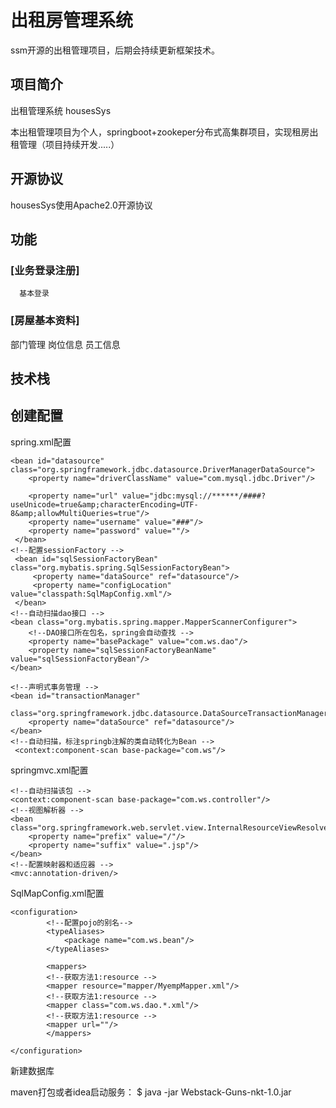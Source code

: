 # 出租房管理系统
ssm开源的出租管理项目，后期会持续更新框架技术。
## 项目简介
出租管理系统 housesSys

本出租管理项目为个人，springboot+zookeper分布式高集群项目，实现租房出租管理（项目持续开发.....）

## 开源协议
  housesSys使用Apache2.0开源协议

## 功能
  ### [业务登录注册]
  
      基本登录
  ### [房屋基本资料]
  
  部门管理
  岗位信息
  员工信息

## 技术栈
  
## 创建配置
 spring.xml配置
  <!--配置数据源 -->
	<bean id="datasource" class="org.springframework.jdbc.datasource.DriverManagerDataSource">
	 	<property name="driverClassName" value="com.mysql.jdbc.Driver"/>
<!--	 	<property name="url" value="jdbc:mysql://192.168.6.150:3306/housesdb?useUnicode=true&amp;characterEncoding=UTF-8&amp;allowMultiQueries=true"/>-->
		<property name="url" value="jdbc:mysql://******/####?useUnicode=true&amp;characterEncoding=UTF-8&amp;allowMultiQueries=true"/>
		<property name="username" value="###"/>
	 	<property name="password" value=""/>
	 </bean>
	<!--配置sessionFactory -->
	 <bean id="sqlSessionFactoryBean" class="org.mybatis.spring.SqlSessionFactoryBean">
		 <property name="dataSource" ref="datasource"/>
		 <property name="configLocation" value="classpath:SqlMapConfig.xml"/>
	 </bean>
	<!--自动扫描dao接口 -->
	<bean class="org.mybatis.spring.mapper.MapperScannerConfigurer">
		<!--DAO接口所在包名，spring会自动查找 -->
		<property name="basePackage" value="com.ws.dao"/>
		<property name="sqlSessionFactoryBeanName" value="sqlSessionFactoryBean"/>
	</bean>
<!--	 -->
<!--	 <bean class="org.mybatis.spring.mapper.MapperScannerConfigurer">-->
<!--	 	<property name="basePackage" value="com.ws.dao"></property>-->
<!--	 	<property name="sqlSessionFactory" ref="sqlSessionFactoryBean"></property>-->
<!--	 </bean>   -->
	<!--声明式事务管理 -->
	<bean id="transactionManager"
		  class="org.springframework.jdbc.datasource.DataSourceTransactionManager">
		<property name="dataSource" ref="datasource"/>
	</bean>
	<!--自动扫描，标注springb注解的类自动转化为Bean -->
	 <context:component-scan base-package="com.ws"/>
	 
springmvc.xml配置
	
	
	<!--自动扫描该包 -->
	<context:component-scan base-package="com.ws.controller"/>
	<!--视图解析器 -->
	<bean class="org.springframework.web.servlet.view.InternalResourceViewResolver">
		<property name="prefix" value="/"/>
		<property name="suffix" value=".jsp"/>
	</bean>
	<!--配置映射器和适应器 -->
	<mvc:annotation-driven/>
	
SqlMapConfig.xml配置
	
	
	<configuration>
    		<!--配置pojo的别名-->
    		<typeAliases>
        		<package name="com.ws.bean"/>
    		</typeAliases>
    
    		<mappers>
			<!--获取方法1:resource -->
			<mapper resource="mapper/MyempMapper.xml"/>
			<!--获取方法1:resource -->
			<mapper class="com.ws.dao.*.xml"/>
			<!--获取方法1:resource -->
			<mapper url=""/>
    		</mappers>
     
	</configuration>
	
	
新建数据库

maven打包或者idea启动服务：
$ java -jar Webstack-Guns-nkt-1.0.jar
  
  
  

